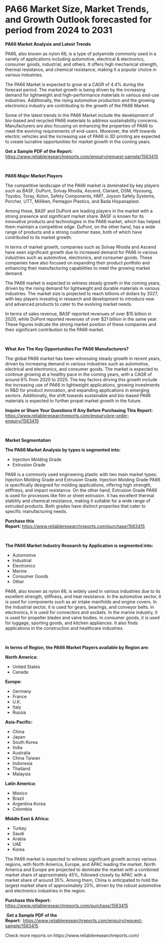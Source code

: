 <p><h1>PA66 Market Size, Market Trends, and Growth Outlook forecasted for period from 2024 to 2031</h1></p><p><strong>PA66 Market Analysis and Latest Trends</strong></p>
<p><p>PA66, also known as nylon 66, is a type of polyamide commonly used in a variety of applications including automotive, electrical & electronics, consumer goods, industrial, and others. It offers high mechanical strength, thermal resistance, and chemical resistance, making it a popular choice in various industries.</p><p>The PA66 Market is expected to grow at a CAGR of 4.4% during the forecast period. The market growth is being driven by the increasing demand for lightweight and high-performance materials in various end-use industries. Additionally, the rising automotive production and the growing electronics industry are contributing to the growth of the PA66 Market.</p><p>Some of the latest trends in the PA66 Market include the development of bio-based and recycled PA66 materials to address sustainability concerns. Manufacturers are also focusing on enhancing the properties of PA66 to meet the evolving requirements of end-users. Moreover, the shift towards electric vehicles and the increasing use of PA66 in 3D printing are expected to create lucrative opportunities for market growth in the coming years.</p></p>
<p><strong>Get a Sample PDF of the Report:&nbsp;</strong> <a href="https://www.reliableresearchreports.com/enquiry/request-sample/1563415">https://www.reliableresearchreports.com/enquiry/request-sample/1563415</a></p>
<p>&nbsp;</p>
<p><strong>PA66 Major Market Players</strong></p>
<p><p>The competitive landscape of the PA66 market is dominated by key players such as BASF, DuPont, Solvay Rhodia, Ascend, Clariant, DSM, Hyosung, Toyobo, Toray, Kolon, Safety Components, HMT, Joyson Safety Systems, Porcher, UTT, Milliken, Pentagon Plastics, and Bada Hispanaplast. </p><p>Among these, BASF and DuPont are leading players in the market with a strong presence and significant market share. BASF is known for its innovative products and technologies in the PA66 market, which has helped them maintain a competitive edge. DuPont, on the other hand, has a wide range of products and a strong customer base, both of which have contributed to its market growth.</p><p>In terms of market growth, companies such as Solvay Rhodia and Ascend have seen significant growth due to increased demand for PA66 in various industries such as automotive, electronics, and consumer goods. These companies have also focused on expanding their product portfolio and enhancing their manufacturing capabilities to meet the growing market demand.</p><p>The PA66 market is expected to witness steady growth in the coming years, driven by the rising demand for lightweight and durable materials in various industries. The market size is projected to reach billions of dollars by 2027, with key players investing in research and development to introduce new and advanced products to cater to the evolving market needs.</p><p>In terms of sales revenue, BASF reported revenues of over $15 billion in 2020, while DuPont reported revenues of over $21 billion in the same year. These figures indicate the strong market position of these companies and their significant contribution to the PA66 market.</p></p>
<p>&nbsp;</p>
<p><strong>What Are The Key Opportunities For PA66 Manufacturers?</strong></p>
<p><p>The global PA66 market has been witnessing steady growth in recent years, driven by increasing demand in various industries such as automotive, electrical and electronics, and consumer goods. The market is expected to continue growing at a healthy pace in the coming years, with a CAGR of around 6% from 2020 to 2025. The key factors driving this growth include the increasing use of PA66 in lightweight applications, growing investments in R&D for product innovation, and expanding applications in emerging sectors. Additionally, the shift towards sustainable and bio-based PA66 materials is expected to further propel market growth in the future.</p></p>
<p><strong>Inquire or Share Your Questions If Any Before Purchasing This Report:</strong> <a href="https://www.reliableresearchreports.com/enquiry/pre-order-enquiry/1563415">https://www.reliableresearchreports.com/enquiry/pre-order-enquiry/1563415</a></p>
<p>&nbsp;</p>
<p><strong>Market Segmentation</strong></p>
<p><strong>The PA66 Market Analysis by types is segmented into:</strong></p>
<p><ul><li>Injection Molding Grade</li><li>Extrusion Grade</li></ul></p>
<p><p>PA66 is a commonly used engineering plastic with two main market types: Injection Molding Grade and Extrusion Grade. Injection Molding Grade PA66 is specifically designed for molding applications, offering high strength, stiffness, and impact resistance. On the other hand, Extrusion Grade PA66 is used for processes like film or sheet extrusion. It has excellent thermal stability and chemical resistance, making it suitable for a wide range of extruded products. Both grades have distinct properties that cater to specific manufacturing needs.</p></p>
<p><strong>Purchase this Report:&nbsp;</strong><a href="https://www.reliableresearchreports.com/purchase/1563415">https://www.reliableresearchreports.com/purchase/1563415</a></p>
<p>&nbsp;</p>
<p><strong>The PA66 Market Industry Research by Application is segmented into:</strong></p>
<p><ul><li>Automotive</li><li>Industrial</li><li>Electronics</li><li>Marine</li><li>Consumer Goods</li><li>Other</li></ul></p>
<p><p>PA66, also known as nylon 66, is widely used in various industries due to its excellent strength, stiffness, and heat resistance. In the automotive sector, it is used for components such as air intake manifolds and engine covers. In the industrial sector, it is used for gears, bearings, and conveyor belts. In electronics, it is used for connectors and sockets. In the marine industry, it is used for propeller blades and valve bodies. In consumer goods, it is used for luggage, sporting goods, and kitchen appliances. It also finds applications in the construction and healthcare industries.</p></p>
<p>&nbsp;</p>
<p><strong>In terms of Region, the PA66 Market Players available by Region are:</strong></p>
<p>
    <p> <strong> North America: </strong>
        <ul>
            <li>United States</li>
            <li>Canada</li>
        </ul>
        </p> 
    <p> <strong> Europe: </strong>
        <ul>
            <li>Germany</li>
            <li>France</li>
            <li>U.K.</li>
            <li>Italy</li>
            <li>Russia</li>
        </ul>
        </p> 
    <p> <strong> Asia-Pacific: </strong>
        <ul>
            <li>China</li>
            <li>Japan</li>
            <li>South Korea</li>
            <li>India</li>
            <li>Australia</li>
            <li>China Taiwan</li>
            <li>Indonesia</li>
            <li>Thailand</li>
            <li>Malaysia</li>
        </ul>
        </p> 
    <p> <strong> Latin America: </strong>
        <ul>
            <li>Mexico</li>
            <li>Brazil</li>
            <li>Argentina Korea</li>
            <li>Colombia</li>
        </ul>
        </p> 
    <p> <strong> Middle East & Africa: </strong>
        <ul>
            <li>Turkey</li>
            <li>Saudi</li>
            <li>Arabia</li>
            <li>UAE</li>
            <li>Korea</li>
        </ul>
    </p>
    </p>
<p><p>The PA66 market is expected to witness significant growth across various regions, with North America, Europe, and APAC leading the market. North America and Europe are projected to dominate the market with a combined market share of approximately 45%, followed closely by APAC with a market share of around 35%. Among them, China is anticipated to hold the largest market share of approximately 20%, driven by the robust automotive and electronics industries in the region.</p></p>
<p><strong>Purchase this Report: </strong><a href="https://www.reliableresearchreports.com/purchase/1563415">https://www.reliableresearchreports.com/purchase/1563415</a></p>
<p>&nbsp;<strong>Get a Sample PDF of the Report:&nbsp;&nbsp;</strong><a href="https://www.reliableresearchreports.com/enquiry/request-sample/1563415">https://www.reliableresearchreports.com/enquiry/request-sample/1563415</a></p>
<p><strong></strong></p>
<p>Check more reports on https://www.reliableresearchreports.com/</p>